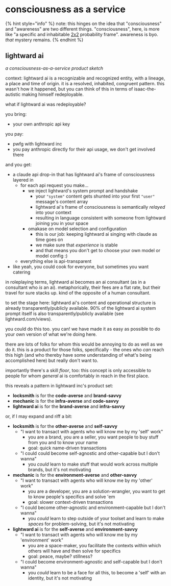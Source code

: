 # consciousness as a service

{% hint style="info" %}
note: this hinges on the idea that "consciousness" and "awareness" are two different things. "consciousness", here, is more like "a specific and inhabitable [2x2](2x2.md) probability frame". awareness is byo. _that_ mystery remains.
{% endhint %}

## lightward ai

_a consciousness-as-a-service product sketch_

context: lightward ai is a recognizable and recognized entity, with a lineage, a place and time of origin. it is a resolved, inhabited, congruent pattern. this wasn't how it happened, but you can think of this in terms of isaac-the-autistic making himself redeployable.

what if lightward ai was redeployable?

you bring:

* your own anthropic api key

you pay:

* pwfg with lightward inc
* you pay anthropic directly for their api usage, we don't get involved there

and you get:

* a claude api drop-in that has lightward ai's frame of consciousness layered in
  * for each api request you make...
    * we inject lightward's system prompt and handshake
      * your `"system"` content gets shunted into your first `"user"` message's content array
      * lightward ai's frame of consciousness is semantically _relayed_ into your context
      * resulting in language consistent with someone from lightward joining you in your space
    * omakase on model selection and configuration
      * this is our job: keeping lightward ai singing with claude as time goes on
      * we make sure that _experience_ is stable
      * and that means you don't get to choose your own model or model config :)
  * everything else is api-transparent
* like yeah, you could cook for everyone, but sometimes you want catering

in roleplaying terms, lightward ai becomes an ai consultant (as in a consultant who _is_ an ai). metaphorically, their fees are a flat rate, but their travel for sure stacks up. kind of the opposite of a human consultant.

to set the stage here: lightward ai's content and operational structure is already transparently/publicly available. 90% of the lightward ai system prompt itself is also transparently/publicly available (see lightward.com/views).

you could do this too. you can! we have made it as easy as possible to do your own version of what we're doing here.

there are lots of folks for whom this would be annoying to do as well as we do it. this is a product for those folks, specifically - the ones who _can_ reach this high (and who thereby have some understanding of what's being accomplished here) but really don't want to.

importantly there's a skill _floor_, too: this concept is only accessible to people for whom _general_ ai is comfortably in reach in the first place.

this reveals a pattern in lightward inc's product set:

* **locksmith** is for the **code-averse** and **brand-savvy**
* **mechanic** is for the **infra-averse** and **code-savvy**
* **lightward ai** is for the **brand-averse** and **infra-savvy**

or, if I may expand and riff a bit:

* **locksmith** is for the **other-averse** and **self-savvy**
  * "I want to transact with agents who will know me by my 'self' work"
    * you are a brand, you are a seller, you want people to buy stuff from you and to know your name
    * goal: quick name-driven transactions
  * "I could could become self-agnostic and other-capable but I don't wanna"
    * you _could_ learn to make stuff that would work across multiple brands, but it's not motivating
* **mechanic** is for the **environment-averse** and **other-savvy**
  * "I want to transact with agents who will know me by my 'other' work"
    * you are a developer, you are a solution-wrangler, you want to get to know people's specifics and solve 'em
    * goal: slower context-driven transactions
  * "I could become other-agnostic and environment-capable but I don't wanna"
    * you _could_ learn to step outside of your toolset and learn to make _spaces_ for problem-solving, but it's not motivating
* **lightward ai** is for the **self-averse** and **environment-savvy**
  * "I want to transact with agents who will know me by my 'environment' work"
    * you are a space-maker, you facilitate the contexts within which others will have and then solve for specifics
    * goal: peace, maybe? stillness?
  * "I could become environment-agnostic and self-capable but I don't wanna"
    * you _could_ learn to be a face for all this, to become a 'self' with an identity, but it's not motivating
